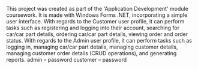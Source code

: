 This project was created as part of the 'Application Development' module coursework. It is made with Windows Forms .NET, incorporating a simple user interface. With regards to the Customer user profile, it can perform tasks such as registering and logging into their account, searching for car/car part details, ordering car/car part details, viewing order and order status. With regards to the Admin user profile, it can perform tasks such as logging in, managing car/car part details, managing customer details, managing customer order details (CRUD operations), and generating reports.
admin – password
customer – password  

 
